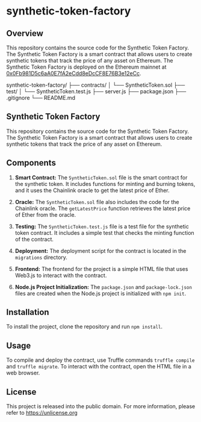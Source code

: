 # synthetic-token-factory

## Overview

This repository contains the source code for the Synthetic Token Factory. The Synthetic Token Factory is a smart contract that allows users to create synthetic tokens that track the price of any asset on Ethereum. The Synthetic Token Factory is deployed on the Ethereum mainnet at [0x0Fb981D5c6aA0E7fA2eCdd8eDcCF8E76B3e12eCc](https://etherscan.io/address/0x0Fb981D5c6aA0E7fA2eCdd8eDcCF8E76B3e12eCc).

synthetic-token-factory/
├── contracts/
│   └── SyntheticToken.sol
├── test/
│   └── SyntheticToken.test.js
├── server.js
├── package.json
├── .gitignore
└── README.md

## Synthetic Token Factory

This repository contains the source code for the Synthetic Token Factory. The Synthetic Token Factory is a smart contract that allows users to create synthetic tokens that track the price of any asset on Ethereum.

## Components

1. **Smart Contract:** The `SyntheticToken.sol` file is the smart contract for the synthetic token. It includes functions for minting and burning tokens, and it uses the Chainlink oracle to get the latest price of Ether.

2. **Oracle:** The `SyntheticToken.sol` file also includes the code for the Chainlink oracle. The `getLatestPrice` function retrieves the latest price of Ether from the oracle.

3. **Testing:** The `SyntheticToken.test.js` file is a test file for the synthetic token contract. It includes a simple test that checks the minting function of the contract.

4. **Deployment:** The deployment script for the contract is located in the `migrations` directory.

5. **Frontend:** The frontend for the project is a simple HTML file that uses Web3.js to interact with the contract.

6. **Node.js Project Initialization:** The `package.json` and `package-lock.json` files are created when the Node.js project is initialized with `npm init`.

## Installation

To install the project, clone the repository and run `npm install`.

## Usage

To compile and deploy the contract, use Truffle commands `truffle compile` and `truffle migrate`. To interact with the contract, open the HTML file in a web browser.

## License

This project is released into the public domain. For more information, please refer to <https://unlicense.org>